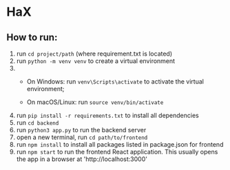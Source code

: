 # HaX

## How to run:
1. run `cd project/path` (where requirement.txt is located)
2. run `python -m venv venv` to create a virtual environment
3. 
    - On Windows: run `venv\Scripts\activate` to activate the virtual environment; 
    
    - On macOS/Linux: run `source venv/bin/activate`
4. run `pip install -r requirements.txt` to install all dependencies
5. run `cd backend`
6. run `python3 app.py` to run the backend server
7. open a new terminal, run `cd path/to/frontend`
8. run `npm install` to install all packages listed in package.json for frontend
9. run `npm start` to run the frontend React application. This usually opens the app in a browser at 'http://localhost:3000'